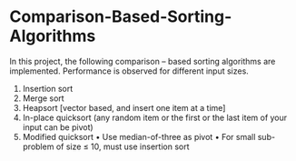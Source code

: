 # Comparison-Based-Sorting-Algorithms
In this project, the following comparison – based sorting algorithms are implemented. Performance is observed for different input sizes. 
1. Insertion sort  
2. Merge sort  
3. Heapsort [vector based, and insert one item at a time] 
4. In-place quicksort (any random item or the first or the last item of your input can be pivot)
5. Modified quicksort  • Use median-of-three as pivot • For small sub-problem of size ≤ 10, must use insertion sort
